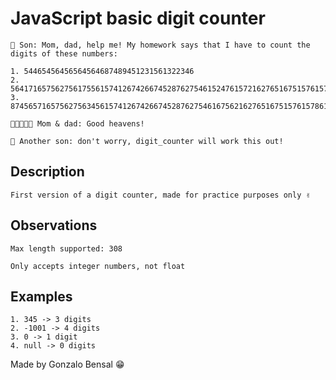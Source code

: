 # JavaScript basic digit counter

    🐣 Son: Mom, dad, help me! My homework says that I have to count the digits of these numbers:
    
    1. 54465456456564564687489451231561322346 
    2. 564171657562756175561574126742667452876275461524761572162765167515761578612761675156756156786154765716518576517561852182167821678628167827862787621871278216782561 
    3. 87456571657562756345615741267426674528762754616756216276516751576157861271235678615476571651857635322167827862783243821654355615716518576517561852182167821678167515675615657165185763532216782786278324571651857635322167827834524571651857635322165466782786278324324234321234143223556769809876

    👩🏿‍🤝‍👩🏻 Mom & dad: Good heavens!

    🐥 Another son: don't worry, digit_counter will work this out!

## Description

    First version of a digit counter, made for practice purposes only ✌

## Observations
    Max length supported: 308

    Only accepts integer numbers, not float

## Examples
    1. 345 -> 3 digits
    2. -1001 -> 4 digits
    3. 0 -> 1 digit
    4. null -> 0 digits

Made by Gonzalo Bensal 😁